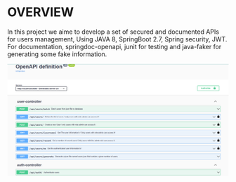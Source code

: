 # OVERVIEW 
In this project we aime to develop a set of secured and documented APIs for users management, Using JAVA 8, SpringBoot 2.7, Spring security, JWT.   
For documentation, springdoc-openapi, junit for testing and java-faker for generating some fake information.


![img_2.png](img_2.png)